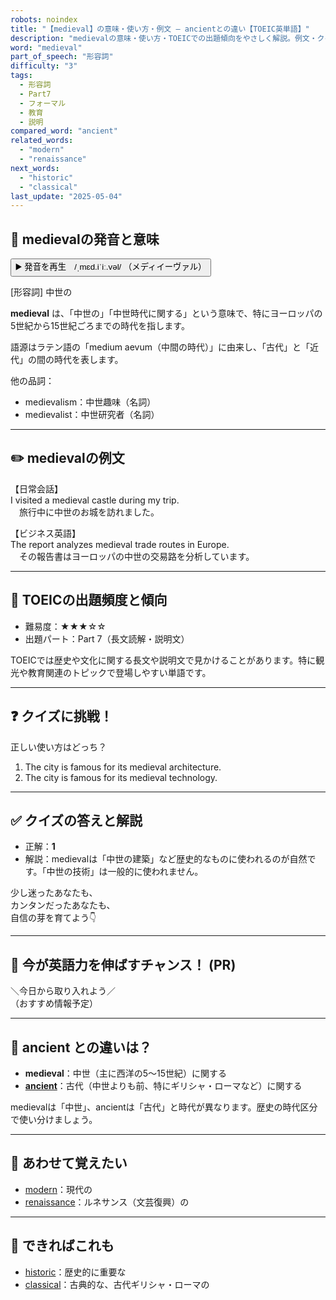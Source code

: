 ```yaml
---
robots: noindex
title: "【medieval】の意味・使い方・例文 ― ancientとの違い【TOEIC英単語】"
description: "medievalの意味・使い方・TOEICでの出題傾向をやさしく解説。例文・クイズ付きでancientとの違いもわかりやすく学べます。"
word: "medieval"
part_of_speech: "形容詞"
difficulty: "3"
tags:
  - 形容詞
  - Part7
  - フォーマル
  - 教育
  - 説明
compared_word: "ancient"
related_words:
  - "modern"
  - "renaissance"
next_words:
  - "historic"
  - "classical"
last_update: "2025-05-04"
---
```


## 🔰 medievalの発音と意味

<button class="play-audio" onclick="playTTS('medieval')">
  <span class="play-audio-main">
    ▶️ 発音を再生　/ˌmɛd.iˈiː.vəl/
  </span>
  <span class="play-audio-sub">
    （メディイーヴァル）
  </span>
</button>

[形容詞] 中世の

**medieval** は、「中世の」「中世時代に関する」という意味で、特にヨーロッパの5世紀から15世紀ごろまでの時代を指します。

語源はラテン語の「medium aevum（中間の時代）」に由来し、「古代」と「近代」の間の時代を表します。

他の品詞：  
- medievalism：中世趣味（名詞）
- medievalist：中世研究者（名詞）

---

## ✏️ medievalの例文

【日常会話】  
I visited a medieval castle during my trip.  
　旅行中に中世のお城を訪れました。

【ビジネス英語】  
The report analyzes medieval trade routes in Europe.  
　その報告書はヨーロッパの中世の交易路を分析しています。

---

## 🎯 TOEICの出題頻度と傾向

- 難易度：★★★☆☆
- 出題パート：Part 7（長文読解・説明文）

TOEICでは歴史や文化に関する長文や説明文で見かけることがあります。特に観光や教育関連のトピックで登場しやすい単語です。

---

## ❓ クイズに挑戦！

正しい使い方はどっち？

1. The city is famous for its medieval architecture.  
2. The city is famous for its medieval technology.

---

## ✅ クイズの答えと解説

- 正解：**1**
- 解説：medievalは「中世の建築」など歴史的なものに使われるのが自然です。「中世の技術」は一般的に使われません。

少し迷ったあなたも、  
カンタンだったあなたも、  
自信の芽を育てよう👇️

---

## 🚀 今が英語力を伸ばすチャンス！ (PR)

<div class="info-center">
＼今日から取り入れよう／<br>  
（おすすめ情報予定）
</div>

---

## 🤔  ancient との違いは？

- **medieval**：中世（主に西洋の5～15世紀）に関する
- **[ancient](/ancient)**：古代（中世よりも前、特にギリシャ・ローマなど）に関する

medievalは「中世」、ancientは「古代」と時代が異なります。歴史の時代区分で使い分けましょう。

---

## 🧩 あわせて覚えたい

- [modern](/modern)：現代の
- [renaissance](/renaissance)：ルネサンス（文芸復興）の

---

## 📖 できればこれも

- [historic](/historic)：歴史的に重要な
- [classical](/classical)：古典的な、古代ギリシャ・ローマの


<!-- cvid: aid16_bid21 -->
